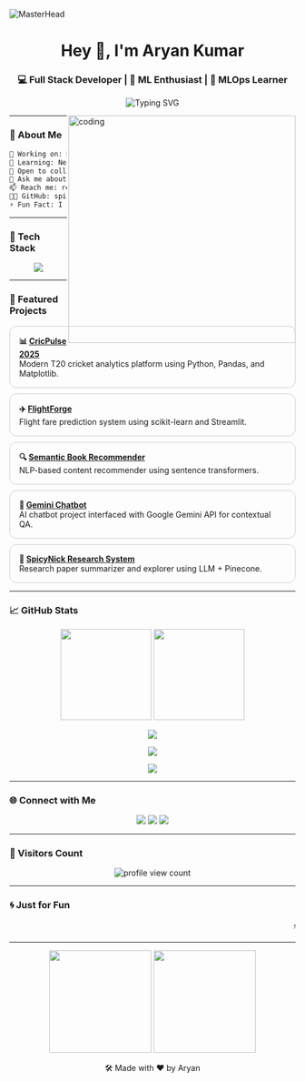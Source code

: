 ![MasterHead](https://repository-images.githubusercontent.com/588181932/e36ec678-7984-4cdd-8e4c-a3932772ff8e)

<h1 align="center">Hey 👋, I'm Aryan Kumar</h1>
<h3 align="center">💻 Full Stack Developer | 🧠 ML Enthusiast | 🚀 MLOps Learner</h3>

<p align="center">
  <img src="https://readme-typing-svg.demolab.com?font=Fira+Code&size=22&pause=1000&center=true&vCenter=true&width=480&lines=Crafting+Modern+Web+Apps+%F0%9F%92%BB;Building+Smart+ML+Systems+%F0%9F%96%A5%EF%B8%8F;Always+Learning%2C+Always+Evolving+%F0%9F%8C%90" alt="Typing SVG" />
</p>

<img align="right" alt="coding" width="400" src="https://cdn.dribbble.com/users/1059583/screenshots/4171367/coding-freak.gif" />

---

### 🧠 About Me

```txt
🔭 Working on: MLOps - Model Deployment & CI/CD
🌱 Learning: Next.js, Docker, Kubernetes, GCP, AWS
🤝 Open to collaborate on: Full Stack + ML projects
💬 Ask me about: MERN, ML, MLOps, React.js
📫 Reach me: rehan17400578@gmail.com
🧑‍💻 GitHub: spicynick111
⚡ Fun Fact: I code with lo-fi beats at midnight 🌙 and probably have more GitHub repos than unread WhatsApps! 😂
```

---

### 🚀 Tech Stack

<p align="center">
  <img src="https://skillicons.dev/icons?i=html,css,js,react,nodejs,express,mongodb,python,cpp,java,tailwind,docker,kubernetes,git,github,aws,postman,postgres,pandas,scikit-learn,vercel"/>
</p>

---

### 🌟 Featured Projects

<div align="center">

  <div align="left">

  <div style="border: 1px solid #ccc; border-radius: 12px; padding: 16px; margin-bottom: 10px;">
    <strong>📊 <a href="https://github.com/spicynick111/cricpulse-2025">CricPulse 2025</a></strong><br>
    Modern T20 cricket analytics platform using Python, Pandas, and Matplotlib.
  </div>

  <div style="border: 1px solid #ccc; border-radius: 12px; padding: 16px; margin-bottom: 10px;">
    <strong>✈️ <a href="https://github.com/spicynick111/FlightForge">FlightForge</a></strong><br>
    Flight fare prediction system using scikit-learn and Streamlit.
  </div>

  <div style="border: 1px solid #ccc; border-radius: 12px; padding: 16px; margin-bottom: 10px;">
    <strong>🔍 <a href="https://github.com/spicynick111/semantic_book_recommender">Semantic Book Recommender</a></strong><br>
    NLP-based content recommender using sentence transformers.
  </div>

  <div style="border: 1px solid #ccc; border-radius: 12px; padding: 16px; margin-bottom: 10px;">
    <strong>🤖 <a href="https://github.com/spicynick111/gemini-chatbot">Gemini Chatbot</a></strong><br>
    AI chatbot project interfaced with Google Gemini API for contextual QA.
  </div>

  <div style="border: 1px solid #ccc; border-radius: 12px; padding: 16px; margin-bottom: 10px;">
    <strong>🛫 <a href="https://github.com/spicynick111/SpicyNick-Research-System">SpicyNick Research System</a></strong><br>
    Research paper summarizer and explorer using LLM + Pinecone.
  </div>

</div>

</div>

---

### 📈 GitHub Stats

<p align="center">
  <img src="https://github-readme-stats.vercel.app/api?username=spicynick111&show_icons=true&theme=tokyonight" height="160px"/>
  <img src="https://github-readme-stats.vercel.app/api/top-langs/?username=spicynick111&layout=compact&theme=tokyonight" height="160px"/>
</p>

<p align="center">
  <img src="https://github-readme-streak-stats.herokuapp.com/?user=spicynick111&theme=tokyonight" />
</p>

<p align="center">
  <img src="https://github-contribution-graph.ez4o.com/api?username=spicynick111&bg=transparent&color=tokyonight&border=none" />
</p>

<p align="center">
  <img src="https://raw.githubusercontent.com/spicynick111/spicynick111/output/github-contribution-grid-snake.svg" />
</p>

---

### 🌐 Connect with Me

<p align="center">
  <a href="mailto:rehan17400578@gmail.com"><img src="https://img.shields.io/badge/Gmail-EA4335?style=for-the-badge&logo=gmail&logoColor=white"/></a>
  <a href="https://www.linkedin.com/in/aryan-kumar-gate2025"><img src="https://img.shields.io/badge/LinkedIn-0A66C2?style=for-the-badge&logo=linkedin&logoColor=white"/></a>
  <a href="https://github.com/spicynick111"><img src="https://img.shields.io/badge/GitHub-181717?style=for-the-badge&logo=github&logoColor=white"/></a>
</p>

---

### 👀 Visitors Count

<p align="center">
  <img src="https://komarev.com/ghpvc/?username=spicynick111&label=Profile+Views&color=0e75b6&style=for-the-badge" alt="profile view count" />
</p>

---

### 🌀 Just for Fun

<marquee behavior="scroll" direction="left" scrollamount="8">
⚡ Building Scalable Code &nbsp;&nbsp; 💡 Deploying Smart ML Apps &nbsp;&nbsp; 🌍 Ready for Real-World Dev Challenges &nbsp;&nbsp; ✨ Let's Create Together!
</marquee>

---

<p align="center">
  <img src="https://media.giphy.com/media/Y4ak9Ki2GZCbJxAnJD/giphy.gif" width="180"/>
  <img src="https://media.giphy.com/media/qgQUggAC3Pfv687qPC/giphy.gif" width="180"/>
</p>



<p align="center">
  🛠️ Made with ❤️ by Aryan
</p>
